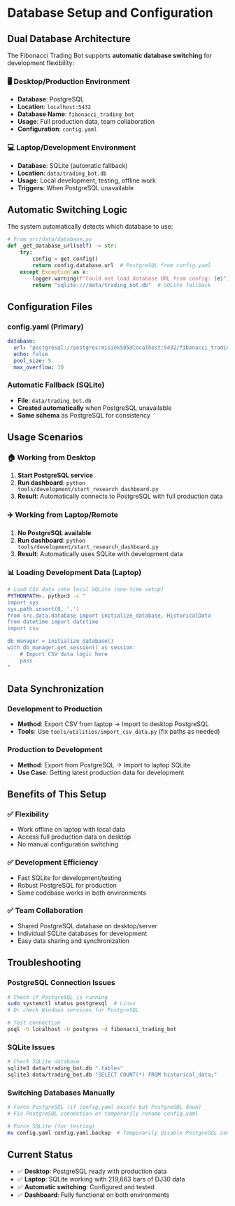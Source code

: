 # Database Setup and Configuration

## Dual Database Architecture

The Fibonacci Trading Bot supports **automatic database switching** for development flexibility:

### 🖥️ **Desktop/Production Environment**
- **Database**: PostgreSQL
- **Location**: `localhost:5432`
- **Database Name**: `fibonacci_trading_bot`
- **Usage**: Full production data, team collaboration
- **Configuration**: `config.yaml`

### 💻 **Laptop/Development Environment**  
- **Database**: SQLite (automatic fallback)
- **Location**: `data/trading_bot.db`
- **Usage**: Local development, testing, offline work
- **Triggers**: When PostgreSQL unavailable

## Automatic Switching Logic

The system automatically detects which database to use:

```python
# From src/data/database.py
def _get_database_url(self) -> str:
    try:
        config = get_config()
        return config.database.url  # PostgreSQL from config.yaml
    except Exception as e:
        logger.warning(f"Could not load database URL from config: {e}")
        return "sqlite:///data/trading_bot.db"  # SQLite fallback
```

## Configuration Files

### config.yaml (Primary)
```yaml
database:
  url: "postgresql://postgres:misiek505@localhost:5432/fibonacci_trading_bot"
  echo: false
  pool_size: 5
  max_overflow: 10
```

### Automatic Fallback (SQLite)
- **File**: `data/trading_bot.db`
- **Created automatically** when PostgreSQL unavailable
- **Same schema** as PostgreSQL for consistency

## Usage Scenarios

### 🏠 Working from Desktop
1. **Start PostgreSQL service**
2. **Run dashboard**: `python tools/development/start_research_dashboard.py`
3. **Result**: Automatically connects to PostgreSQL with full production data

### ✈️ Working from Laptop/Remote
1. **No PostgreSQL available**
2. **Run dashboard**: `python tools/development/start_research_dashboard.py` 
3. **Result**: Automatically uses SQLite with development data

### 📊 Loading Development Data (Laptop)
```bash
# Load CSV data into local SQLite (one-time setup)
PYTHONPATH=. python3 -c "
import sys
sys.path.insert(0, '.')
from src.data.database import initialize_database, HistoricalData
from datetime import datetime
import csv

db_manager = initialize_database()
with db_manager.get_session() as session:
    # Import CSV data logic here
    pass
"
```

## Data Synchronization

### Development to Production
- **Method**: Export CSV from laptop → Import to desktop PostgreSQL
- **Tools**: Use `tools/utilities/import_csv_data.py` (fix paths as needed)

### Production to Development  
- **Method**: Export from PostgreSQL → Import to laptop SQLite
- **Use Case**: Getting latest production data for development

## Benefits of This Setup

### ✅ **Flexibility**
- Work offline on laptop with local data
- Access full production data on desktop
- No manual configuration switching

### ✅ **Development Efficiency**
- Fast SQLite for development/testing
- Robust PostgreSQL for production
- Same codebase works in both environments

### ✅ **Team Collaboration**
- Shared PostgreSQL database on desktop/server
- Individual SQLite databases for development
- Easy data sharing and synchronization

## Troubleshooting

### PostgreSQL Connection Issues
```bash
# Check if PostgreSQL is running
sudo systemctl status postgresql  # Linux
# Or check Windows services for PostgreSQL

# Test connection
psql -h localhost -U postgres -d fibonacci_trading_bot
```

### SQLite Issues
```bash
# Check SQLite database
sqlite3 data/trading_bot.db ".tables"
sqlite3 data/trading_bot.db "SELECT COUNT(*) FROM historical_data;"
```

### Switching Databases Manually
```bash
# Force PostgreSQL (if config.yaml exists but PostgreSQL down)
# Fix PostgreSQL connection or temporarily rename config.yaml

# Force SQLite (for testing)
mv config.yaml config.yaml.backup  # Temporarily disable PostgreSQL config
```

## Current Status

- ✅ **Desktop**: PostgreSQL ready with production data
- ✅ **Laptop**: SQLite working with 219,663 bars of DJ30 data  
- ✅ **Automatic switching**: Configured and tested
- ✅ **Dashboard**: Fully functional on both environments